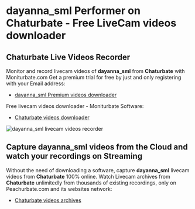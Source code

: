 # dayanna_sml Performer on Chaturbate - Free LiveCam videos downloader

## Chaturbate Live Videos Recorder

Monitor and record livecam videos of **dayanna_sml** from **Chaturbate** with Moniturbate.com
Get a premium trial for free by just and only registering with your Email address:
* [dayanna_sml Premium videos downloader](https://moniturbate.com/request-demo-licence-key.html)

Free livecam videos downloader - Moniturbate Software:
* [Chaturbate videos downloader](https://moniturbate.com/moniturbate-download-software.html)

![dayanna_sml livecam videos recorder](https://peachurnet.com/templates/moniturbate-software.png)


## Capture dayanna_sml videos from the Cloud and watch your recordings on Streaming

Without the need of downloading a software, capture **dayanna_sml** livecam videos from **Chaturbate** 100% online.
Watch Livecam archives from **Chaturbate** unlimitedly from thousands of existing recordings, only on Peachurbate.com and its websites network:
* [Chaturbate videos archives](https://peachurnet.com/)